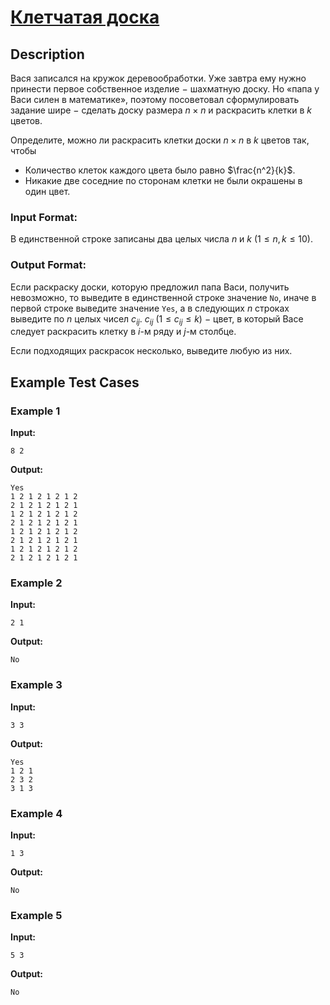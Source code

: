 # [Клетчатая доска](link)

## Description

Вася записался на кружок деревообработки. Уже завтра ему нужно принести первое собственное изделие $-$ шахматную доску. Но «папа у Васи силен в математике», поэтому посоветовал сформулировать задание шире $-$ сделать доску размера $n \times n$ и раскрасить клетки в $k$ цветов.

Определите, можно ли раскрасить клетки доски $n \times n$ в $k$ цветов так, чтобы

* Количество клеток каждого цвета было равно $\frac{n^2}{k}$.
* Никакие две соседние по сторонам клетки не были окрашены в один цвет. 


### Input Format:


В единственной строке записаны два целых числа $n$ и $k$ ($1 \le n, k \le 10$).



### Output Format:


Если раскраску доски, которую предложил папа Васи, получить невозможно, то выведите в единственной строке значение ```No```, иначе в первой строке выведите значение ```Yes```, а в следующих $n$ строках выведите по $n$ целых чисел $c_{ij}$. $c_{ij}$ ($1 \le c_{ij} \le k$) $-$ цвет, в который Васе следует раскрасить клетку в $i$-м ряду и $j$-м столбце.

Если подходящих раскрасок несколько, выведите любую из них.

## Example Test Cases

### Example 1

**Input:**
```
8 2

```

**Output:**
```
Yes
1 2 1 2 1 2 1 2
2 1 2 1 2 1 2 1
1 2 1 2 1 2 1 2
2 1 2 1 2 1 2 1
1 2 1 2 1 2 1 2
2 1 2 1 2 1 2 1
1 2 1 2 1 2 1 2
2 1 2 1 2 1 2 1

```

### Example 2

**Input:**
```
2 1

```

**Output:**
```
No

```

### Example 3

**Input:**
```
3 3

```

**Output:**
```
Yes
1 2 1
2 3 2
3 1 3

```

### Example 4

**Input:**
```
1 3

```

**Output:**
```
No

```

### Example 5

**Input:**
```
5 3

```

**Output:**
```
No

```

